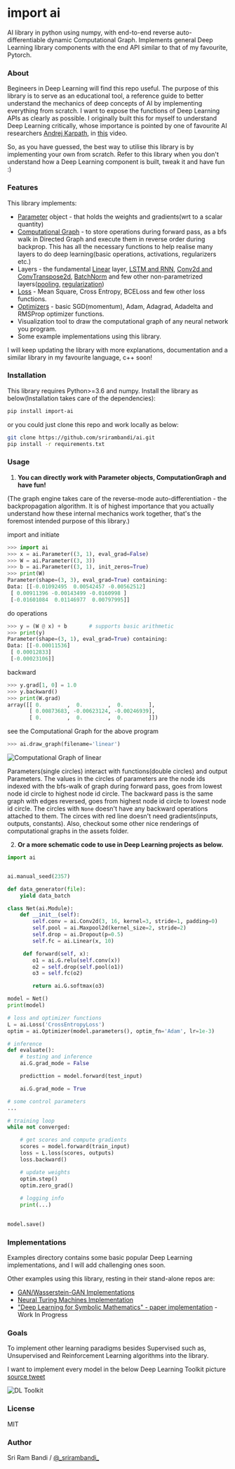 # import ai

AI library in python using numpy, with end-to-end reverse auto-differentiable dynamic Computational Graph. Implements general Deep Learning library components with the end API similar to that of my favourite, Pytorch.

### About

Begineers in Deep Learning will find this repo useful. The purpose of this library is to serve as an educational tool, a reference guide to better understand the mechanics of deep concepts of AI by implementing everything from scratch. I want to expose the functions of Deep Learning APIs as clearly as possible. I originally built this for myself to understand Deep Learning critically, whose importance is pointed by one of favourite AI researchers [Andrej Karpath](https://twitter.com/karpathy), in [this](https://youtu.be/_au3yw46lcg?t=786) video.

So, as you have guessed, the best way to utilise this library is by implementing your own from scratch. Refer to this library when you don't understand how a Deep Learning component is built, tweak it and have fun :)

### Features

This library implements:
  - [Parameter](https://github.com/srirambandi/ai/blob/master/ai/parameter.py) object - that holds the weights and gradients(wrt to a scalar quantity)
  - [Computational Graph](https://github.com/srirambandi/ai/blob/master/ai/graph.py) - to store operations during forward pass, as a bfs walk in Directed Graph and execute them in reverse order during backprop. This has all the necessary functions to help realise many layers to do deep learning(basic operations, activations, regularizers etc.)
  - Layers - the fundamental [Linear](https://github.com/srirambandi/ai/blob/master/ai/linear.py) layer, [LSTM and RNN](https://github.com/srirambandi/ai/blob/master/ai/sequential_models.py), [Conv2d and ConvTranspose2d](https://github.com/srirambandi/ai/blob/master/ai/convolutional.py), [BatchNorm](https://github.com/srirambandi/ai/blob/master/ai/batch_norm.py) and few other non-parametrized layers([pooling](https://github.com/srirambandi/ai/blob/master/ai/pooling.py), [regularization](https://github.com/srirambandi/ai/blob/master/ai/regularization.py))
  - [Loss](https://github.com/srirambandi/ai/blob/master/ai/loss.py) - Mean Square, Cross Entropy, BCELoss and few other loss functions.
  - [Optimizers](https://github.com/srirambandi/ai/blob/master/ai/optimizer.py) - basic SGD(momentum), Adam, Adagrad, Adadelta and RMSProp optimizer functions.
  - Visualization tool to draw the computational graph of any neural network you program.
  - Some example implementations using this library.

I will keep updating the library with more explanations, documentation and a similar library in my favourite language, c++ soon!

### Installation

This library requires Python>=3.6 and numpy. Install the library as below(Installation takes care of the dependencies):

````bash
pip install import-ai
````

or you could just clone this repo and work locally as below:

````bash
git clone https://github.com/srirambandi/ai.git
pip install -r requirements.txt
````

### Usage

1. **You can directly work with Parameter objects, ComputationGraph and have fun!**

(The graph engine takes care of the reverse-mode auto-differentiation - the backpropagation algorithm. It is of highest importance that you actually understand how these internal mechanics work together, that's the foremost intended purpose of this library.)

import and initiate
````python
>>> import ai
>>> x = ai.Parameter((3, 1), eval_grad=False)
>>> W = ai.Parameter((3, 3))
>>> b = ai.Parameter((3, 1), init_zeros=True)
>>> print(W)
Parameter(shape=(3, 3), eval_grad=True) containing:
Data: [[-0.01092495  0.00542457 -0.00562512]
 [ 0.00911396 -0.00143499 -0.0160998 ]
 [-0.01601084  0.01146977  0.00797995]]
````
do operations
````python
>>> y = (W @ x) + b       # supports basic arithmetic
>>> print(y)
Parameter(shape=(3, 1), eval_grad=True) containing:
Data: [[-0.00011536]
 [ 0.00012833]
 [-0.00023106]]
````
backward
````python
>>> y.grad[1, 0] = 1.0
>>> y.backward()
>>> print(W.grad)
array([[ 0.        ,  0.        ,  0.        ],
       [ 0.00873683, -0.00623124, -0.00246939],
       [ 0.        ,  0.        ,  0.        ]])
````
see the Computational Graph for the above program
````python
>>> ai.draw_graph(filename='linear')
````
![Computational Graph of linear](/assets/linear.svg)


Parameters(single circles) interact with functions(double circles) and output Parameters. The values in the circles of parameters are the node ids indexed with the bfs-walk of graph during forward pass, goes from lowest node id circle to highest node id circle. The backward pass is the same graph with edges reversed, goes from highest node id circle to lowest node id circle. The circles with ````None```` doesn't have any backward operations attached to them. The circes with red line doesn't need gradients(inputs, outputs, constants). Also, checkout some other nice renderings of computational graphs in the assets folder.


2. **Or a more schematic code to use in Deep Learning projects as below.**


````python
import ai


ai.manual_seed(2357)

def data_generator(file):
    yield data_batch

class Net(ai.Module):
    def __init__(self):
        self.conv = ai.Conv2d(3, 16, kernel=3, stride=1, padding=0)
        self.pool = ai.Maxpool2d(kernel_size=2, stride=2)
        self.drop = ai.Dropout(p=0.5)
        self.fc = ai.Linear(x, 10)

     def forward(self, x):
        o1 = ai.G.relu(self.conv(x))
        o2 = self.drop(self.pool(o1))
        o3 = self.fc(o2)

        return ai.G.softmax(o3)

model = Net()
print(model)

# loss and optimizer functions
L = ai.Loss('CrossEntropyLoss')
optim = ai.Optimizer(model.parameters(), optim_fn='Adam', lr=1e-3)

# inference
def evaluate():
    # testing and inference
    ai.G.grad_mode = False

    predicttion = model.forward(test_input)

    ai.G.grad_mode = True

# some control parameters
...

# training loop
while not converged:

    # get scores and compute gradients
    scores = model.forward(train_input)
    loss = L.loss(scores, outputs)
    loss.backward()

    # update weights
    optim.step()
    optim.zero_grad()
    
    # logging info
    print(...)
    

model.save()
````

### Implementations

Examples directory contains some basic popular Deep Learning implementations, and I will add challenging ones soon.

Other examples using this library, resting in their stand-alone repos are:

  * [GAN/Wasserstein-GAN Implementations](https://github.com/srirambandi/GAN)
  * [Neural Turing Machines Implementation](https://github.com/srirambandi/NTM)
  * ["Deep Learning for Symbolic Mathematics" - paper implementation](https://github.com/srirambandi/symbolic-mathematics) - Work In Progress

### Goals

To implement other learning paradigms besides Supervised such as, Unsupervised and Reinforcement Learning algorithms into the library.

I want to implement every model in the below Deep Learning Toolkit picture [source tweet](https://twitter.com/OriolVinyalsML/status/1212422497339105280?s=20)

![DL Toolkit](/assets/dl_toolbox.jpeg)

### License

MIT

### Author

Sri Ram Bandi / [@\_srirambandi\_](https://twitter.com/_srirambandi_)
